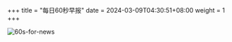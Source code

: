 +++
title = "每日60秒早报"
date = 2024-03-09T04:30:51+08:00
weight = 1
+++

![60s-for-news](/img/zaobao/zaobao.png "由 ALAPI 提供支持")
